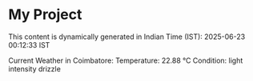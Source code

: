 # My Project

This content is dynamically generated in Indian Time (IST): 2025-06-23 00:12:33 IST


Current Weather in Coimbatore:
Temperature: 22.88 °C
Condition: light intensity drizzle
